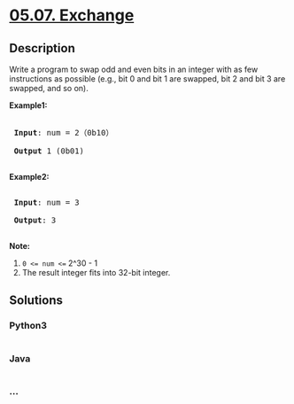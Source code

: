 # [05.07. Exchange](https://leetcode-cn.com/problems/exchange-lcci)

## Description
<p>Write a program to swap odd and even bits in an integer with as few instructions as possible (e.g., bit 0 and bit 1 are swapped, bit 2 and bit 3 are swapped, and so on).</p>



<p><strong>Example1:</strong></p>



<pre>

<strong> Input</strong>: num = 2（0b10）

<strong> Output</strong> 1 (0b01)

</pre>



<p><strong>Example2:</strong></p>



<pre>

<strong> Input</strong>: num = 3

<strong> Output</strong>: 3

</pre>



<p><strong>Note:</strong></p>



<ol>
	<li><code>0 &lt;= num &lt;=</code>&nbsp;2^30 - 1</li>
	<li>The result integer fits into 32-bit integer.</li>
</ol>




## Solutions


### Python3

```python

```

### Java

```java

```

### ...
```

```
